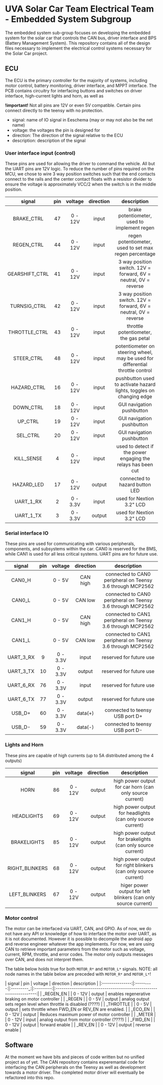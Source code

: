 # UVA Solar Car Team Electrical Team - Embedded System Subgroup
The embedded system sub-group focuses on developing the embedded system for the solar car that controls the CAN bus, driver interface and BPS (Battery Management System). This repository contains all of the design files necessary to implement the electrical control systems necessary for the Solar Car project.

## ECU
The ECU is the primary controller for the majority of systems, including motor control, battery monitoring, driver interface, and MPPT interface. The PCB contains circuitry for interfacing buttons and switches on driver interface, high-current lights and horn, as well as

**!important!**
Not all pins are 12V or even 5V compatible. Certain pins connect directly to the teensy with no protection.

* signal: name of IO signal in Eeschema (may or may not also be the net name)
* voltage: the voltages the pin is designed for
* direction: The direction of the signal relative to the ECU
* description: description of the signal

### User interface input (control)
These pins are used for allowing the driver to command the vehicle. All but the UART pins are 12V logic. To reduce the number of pins required on the MCU, we chose to wire 3 way position switches such that the end contacts connect to the rails and the center contact floats with a resistor divider to ensure the voltage is approximately VCC/2 when the switch is in the middle position.

|      signal     | pin  | voltage  | direction |                            description                               |
|:---------------:|:----:|:--------:|:---------:|:--------------------------------------------------------------------:|
| BRAKE_CTRL      |  47  | 0 - 12V  |  input    | brake potentiometer, used to implement regen                         |
| REGEN_CTRL      |  44  | 0 - 12V  |  input    | regen potentiometer, used to set max regen percentage                |
| GEARSHIFT_CTRL  |  41  | 0 - 12V  |  input    | 3 way position switch. 12V = forward, 6V = neutral, 0V = reverse     |
| TURNSIG_CTRL    |  42  | 0 - 12V  |  input    | 3 way position switch. 12V = forward, 6V = neutral, 0V = reverse     |
| THROTTLE_CTRL   |  43  | 0 - 12V  |  input    | throttle potentiometer, the gas petal                                |
| STEER_CTRL      |  48  | 0 - 12V  |  input    | potentiometer on steering wheel, may be used for differential throttle control |
| HAZARD_CTRL     |  16  | 0 - 12V  |  input    | pushbutton used to activate hazard lights, toggles on changing edge  |
| DOWN_CTRL       |  18  | 0 - 12V  |  input    | GUI navigation pushbutton                                            |
| UP_CTRL         |  19  | 0 - 12V  |  input    | GUI navigation pushbutton                                            |
| SEL_CTRL        |  20  | 0 - 12V  |  input    | GUI navigation pushbutton                                            |
| KILL_SENSE      |   4  | 0 - 12V  |  input    | used to detect if the power engaging the relays has been cut         |
| HAZARD_LED      |  17  | 0 - 12V  |  output   | connected to hazard button LED                                       |
| UART_1_RX       |   2  | 0 - 3.3V |  input    | used for Nextion 3.2" LCD                                            |
| UART_1_TX       |   3  | 0 - 3.3V |  output   | used for Nextion 3.2" LCD                                            |

### Serial interface IO
These pins are used for communicating with various peripherals, components, and subsystems within the car. CAN0 is reserved for the BMS, while CAN1 is used for all less critical systems. UART pins are for future use.

|      signal     |  pin    | voltage  | direction |                            description                               |
|:---------------:|:-------:|:--------:|:---------:|:--------------------------------------------------------------------:|
| CAN0_H          |         | 0 - 5V   | CAN high  | connected to CAN0 peripheral on Teensy 3.6 through MCP2562           |
| CAN0_L          |         | 0 - 5V   | CAN low   | connected to CAN0 peripheral on Teensy 3.6 through MCP2562           |
| CAN1_H          |         | 0 - 5V   | CAN high  | connected to CAN1 peripheral on Teensy 3.6 through MCP2562           |
| CAN1_L          |         | 0 - 5V   | CAN low   | connected to CAN1 peripheral on Teensy 3.6 through MCP2562           |
| UART_3_RX       |    9    | 0 - 3.3V |  input    | reserved for future use                                              |
| UART_3_TX       |   10    | 0 - 3.3V |  output   | reserved for future use                                              |
| UART_6_RX       |   76    | 0 - 3.3V |  input    | reserved for future use                                              |
| UART_6_TX       |   77    | 0 - 3.3V |  output   | reserved for future use                                              |
| USB_D+          |   60    | 0 - 3.3V |  data(+)  | connected to teensy USB port D+                                      |
| USB_D-          |   59    | 0 - 3.3V |  data(-)  | connected to teensy USB port D-                                      |


### Lights and Horn
These pins are capable of high currents (up to 5A distributed among the 4 outputs)

|      signal     |   pin    | voltage  | direction |                            description                               |
|:---------------:|:--------:|:--------:|:---------:|:--------------------------------------------------------------------:|
| HORN            |    86    | 0 - 12V  |   output  | high power output for car horn (can only source current)             |
| HEADLIGHTS      |    69    | 0 - 12V  |   output  | high power output for headlights (can only source current)           |
| BRAKELIGHTS     |    85    | 0 - 12V  |   output  | high power output for brakelights (can only source current)          |
| RIGHT_BLINKERS  |    68    | 0 - 12V  |   output  | high power output for right blinkers (can only source current)       |
| LEFT_BLINKERS   |    67    | 0 - 12V  |   output  | higer power output for left blinkers (can only source current)       |

### Motor control
The motor can be interfaced via UART, CAN, and GPIO. As of now, we do not have any API or knowledge of how to interface the motor over UART, as it is not documented. However it is possible to decompile the android app and reverse engineer whatever the app implements. For now, we are using CAN to retrieve important parameters from the motor such as voltage, current, RPM, throttle, and error codes. The motor only outputs messages over CAN, and does not interpret them.

The table below holds true for both `MOTOR_R*` and `MOTOR_L*` signals.
NOTE: all node names in the table below are preceded with `MOTOR_R*` and `MOTOR_L*`!

|      signal     |    pin    |  voltage   | direction |                            description                               |
|:---------------:|:---------:|:---------_:|:---------:|:--------------------------------------------------------------------:|
| _REGEN_EN       |           |   0 - 12V  |   output  | enables regenerative braking on motor controller                     |
| _REGEN          |           |   0 - 5V   |   output  | analog output sets regen level when throttle is disabled (????)      |
| _THROTTLE       |           |   0 - 5V   |   output  | sets throttle when FWD_EN or REV_EN are enabled.                     |
| _ECO_EN         |           |   0 - 12V  |   output  | Reduces maximum power of motor controller                            |
| _METER          |           |   0 - 12V  |   input   | analog output from motor controller (????)                           |
| _FWD_EN         |           |   0 - 12V  |   output  | forward enable                                                       |
| _REV_EN         |           |   0 - 12V  |   output  | reverse enable                                                       |

## Software
At the moment we have bits and pieces of code written but no unified project as of yet. The CAN repository contains experemantal code for interfacing the CAN peripherals on the Teensy as well as development towards a motor driver. The completed motor driver will eventually be refactored into this repo.
